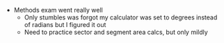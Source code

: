 - Methods exam went really well
	- Only stumbles was forgot my calculator was set to degrees instead of radians but I figured it out
	- Need to practice sector and segment area calcs, but only mildly